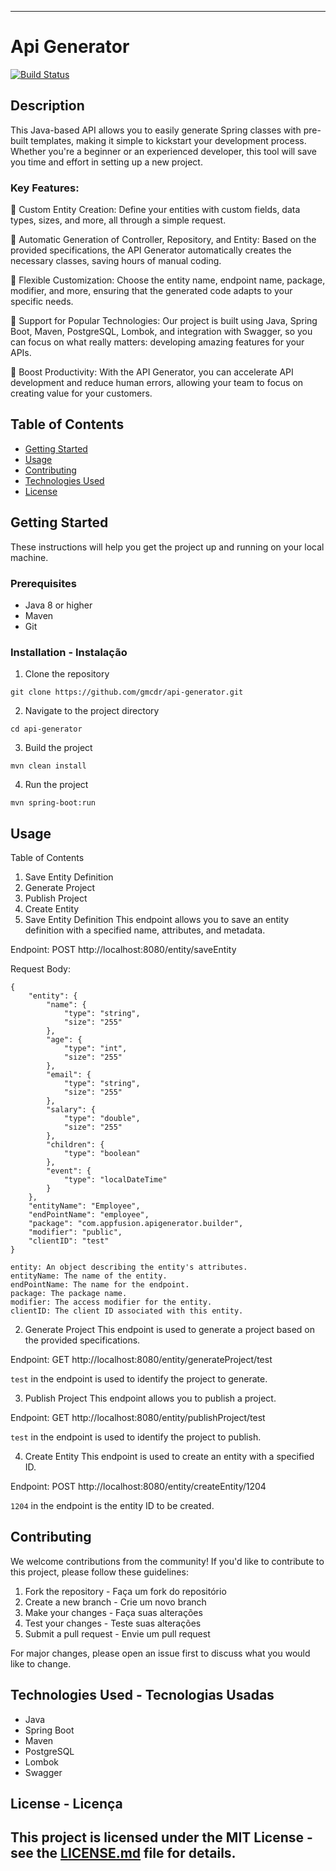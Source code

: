 
---

# Api Generator

[![Build Status](https://travis-ci.org/yourusername/projectname.svg?branch=master)](https://travis-ci.org/yourusername/projectname)

## Description

This Java-based API allows you to easily generate Spring classes with pre-built templates, making it simple to kickstart your development process. Whether you're a beginner or an experienced developer, this tool will save you time and effort in setting up a new project.

### Key Features:
🔷 Custom Entity Creation: Define your entities with custom fields, data types, sizes, and more, all through a simple request.

🔷 Automatic Generation of Controller, Repository, and Entity: Based on the provided specifications, the API Generator automatically creates the necessary classes, saving hours of manual coding.

🔷 Flexible Customization: Choose the entity name, endpoint name, package, modifier, and more, ensuring that the generated code adapts to your specific needs.

🔷 Support for Popular Technologies: Our project is built using Java, Spring Boot, Maven, PostgreSQL, Lombok, and integration with Swagger, so you can focus on what really matters: developing amazing features for your APIs.

🔷 Boost Productivity: With the API Generator, you can accelerate API development and reduce human errors, allowing your team to focus on creating value for your customers.

## Table of Contents

- [Getting Started](#getting-started)
- [Usage](#usage)
- [Contributing](#contributing)
- [Technologies Used](#technologies-used)
- [License](#license)

## Getting Started 

These instructions will help you get the project up and running on your local machine.

### Prerequisites

- Java 8 or higher
- Maven
- Git 

### Installation - Instalação

1. Clone the repository

```shell
git clone https://github.com/gmcdr/api-generator.git
```

2. Navigate to the project directory

```shell
cd api-generator
```

3. Build the project

```shell
mvn clean install
```

4. Run the project 

```shell
mvn spring-boot:run
```

## Usage 

Table of Contents
1. Save Entity Definition
2. Generate Project
3. Publish Project
4. Create Entity
1. Save Entity Definition
This endpoint allows you to save an entity definition with a specified name, attributes, and metadata.

Endpoint: POST http://localhost:8080/entity/saveEntity

Request Body:
```
{
    "entity": {
        "name": {
            "type": "string",
            "size": "255"
        },
        "age": {
            "type": "int",
            "size": "255"
        },
        "email": {
            "type": "string",
            "size": "255"
        },
        "salary": {
            "type": "double",
            "size": "255"
        },
        "children": {
            "type": "boolean"
        },
        "event": {
            "type": "localDateTime"
        }
    },
    "entityName": "Employee",
    "endPointName": "employee",
    "package": "com.appfusion.apigenerator.builder",
    "modifier": "public",
    "clientID": "test"
}
```

```
entity: An object describing the entity's attributes.
entityName: The name of the entity.
endPointName: The name for the endpoint.
package: The package name.
modifier: The access modifier for the entity.
clientID: The client ID associated with this entity.
```

2. Generate Project
This endpoint is used to generate a project based on the provided specifications.

Endpoint: GET http://localhost:8080/entity/generateProject/test

```test``` in the endpoint is used to identify the project to generate.

3. Publish Project
This endpoint allows you to publish a project.

Endpoint: GET http://localhost:8080/entity/publishProject/test

```test``` in the endpoint is used to identify the project to publish.

4. Create Entity
This endpoint is used to create an entity with a specified ID.

Endpoint: POST http://localhost:8080/entity/createEntity/1204

```1204``` in the endpoint is the entity ID to be created.

## Contributing

We welcome contributions from the community! If you'd like to contribute to this project, please follow these guidelines:

1. Fork the repository - Faça um fork do repositório
2. Create a new branch - Crie um novo branch
3. Make your changes - Faça suas alterações
4. Test your changes - Teste suas alterações
5. Submit a pull request - Envie um pull request

For major changes, please open an issue first to discuss what you would like to change.

## Technologies Used - Tecnologias Usadas

- Java
- Spring Boot
- Maven
- PostgreSQL
- Lombok
- Swagger

## License - Licença

This project is licensed under the MIT License - see the [LICENSE.md](LICENSE.md) file for details.
---